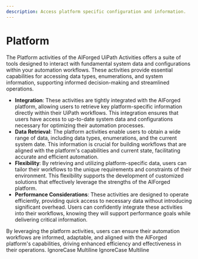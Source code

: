 ```yaml
---
description: Access platform specific configuration and information.
---
```


# Platform

The Platform activities of the AIForged UiPath Activities offers a suite of tools designed to interact with fundamental system data and configurations within your automation workflows. These activities provide essential capabilities for accessing data types, enumerations, and system information, supporting informed decision-making and streamlined operations.

* **Integration**: These activities are tightly integrated with the AIForged platform, allowing users to retrieve key platform-specific information directly within their UiPath workflows. This integration ensures that users have access to up-to-date system data and configurations necessary for optimizing their automation processes.
* **Data Retrieval**: The platform activities enable users to obtain a wide range of data, including data types, enumerations, and the current system date. This information is crucial for building workflows that are aligned with the platform's capabilities and current state, facilitating accurate and efficient automation.
* **Flexibility**: By retrieving and utilizing platform-specific data, users can tailor their workflows to the unique requirements and constraints of their environment. This flexibility supports the development of customized solutions that effectively leverage the strengths of the AIForged platform.
* **Performance Considerations**: These activities are designed to operate efficiently, providing quick access to necessary data without introducing significant overhead. Users can confidently integrate these activities into their workflows, knowing they will support performance goals while delivering critical information.

By leveraging the platform activities, users can ensure their automation workflows are informed, adaptable, and aligned with the AIForged platform's capabilities, driving enhanced efficiency and effectiveness in their operations.
 IgnoreCase Multiline IgnoreCase Multiline

